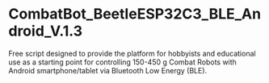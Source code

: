 # CombatBot_BeetleESP32C3_BLE_Android_V.1.3
Free script designed to provide the platform for hobbyists and educational use as a starting point for controlling 150-450 g Combat Robots with Android smartphone/tablet via Bluetooth Low Energy (BLE).
